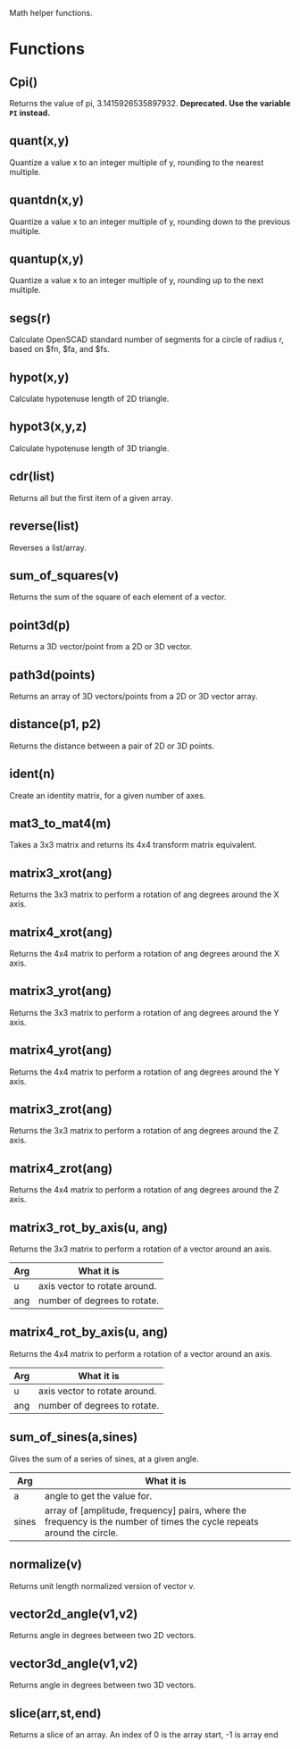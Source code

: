 Math helper functions.


# Functions


## Cpi()
Returns the value of pi, 3.1415926535897932.  **Deprecated.  Use the variable `PI` instead.**



## quant(x,y)
Quantize a value x to an integer multiple of y, rounding to the nearest multiple.



## quantdn(x,y)
Quantize a value x to an integer multiple of y, rounding down to the previous multiple.



## quantup(x,y)
Quantize a value x to an integer multiple of y, rounding up to the next multiple.



## segs(r)
Calculate OpenSCAD standard number of segments for a circle of radius r, based on $fn, $fa, and $fs.



## hypot(x,y)
Calculate hypotenuse length of 2D triangle.



## hypot3(x,y,z)
Calculate hypotenuse length of 3D triangle.



## cdr(list)
Returns all but the first item of a given array.



## reverse(list)
Reverses a list/array.



## sum\_of\_squares(v)
Returns the sum of the square of each element of a vector.



## point3d(p)
Returns a 3D vector/point from a 2D or 3D vector.



## path3d(points)
Returns an array of 3D vectors/points from a 2D or 3D vector array.



## distance(p1, p2)
Returns the distance between a pair of 2D or 3D points.



## ident(n)
Create an identity matrix, for a given number of axes.



## mat3\_to\_mat4(m)
Takes a 3x3 matrix and returns its 4x4 transform matrix equivalent.



## matrix3\_xrot(ang)
Returns the 3x3 matrix to perform a rotation of ang degrees around the X axis.



## matrix4\_xrot(ang)
Returns the 4x4 matrix to perform a rotation of ang degrees around the X axis.



## matrix3\_yrot(ang)
Returns the 3x3 matrix to perform a rotation of ang degrees around the Y axis.



## matrix4\_yrot(ang)
Returns the 4x4 matrix to perform a rotation of ang degrees around the Y axis.



## matrix3\_zrot(ang)
Returns the 3x3 matrix to perform a rotation of ang degrees around the Z axis.



## matrix4\_zrot(ang)
Returns the 4x4 matrix to perform a rotation of ang degrees around the Z axis.



## matrix3\_rot\_by\_axis(u, ang)
Returns the 3x3 matrix to perform a rotation of a vector around an axis.

Arg   | What it is
----- | ---------------------
u     | axis vector to rotate around.
ang   | number of degrees to rotate.



## matrix4\_rot\_by\_axis(u, ang)
Returns the 4x4 matrix to perform a rotation of a vector around an axis.

Arg   | What it is
----- | ---------------------
u     | axis vector to rotate around.
ang   | number of degrees to rotate.



## sum\_of\_sines(a,sines)
Gives the sum of a series of sines, at a given angle.

Arg   | What it is
----- | ---------------------
a     | angle to get the value for.
sines | array of [amplitude, frequency] pairs, where the frequency is the number of times the cycle repeats around the circle.



## normalize(v)
Returns unit length normalized version of vector v.



## vector2d\_angle(v1,v2)
Returns angle in degrees between two 2D vectors.



## vector3d\_angle(v1,v2)
Returns angle in degrees between two 3D vectors.



## slice(arr,st,end)
Returns a slice of an array.  An index of 0 is the array start, -1 is array end



